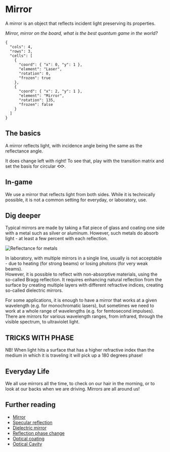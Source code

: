 # Mirror

A mirror is an object that reflects incident light preserving its properties.

_Mirror, mirror on the board, what is the best quantum game in the world?_

```{quantum-board}
{
  "cols": 4,
  "rows": 3,
  "cells": [
    {
      "coord": { "x": 0, "y": 1 },
      "element": "Laser",
      "rotation": 0,
      "frozen": true
    },
    {
      "coord": { "x": 2, "y": 1 },
      "element": "Mirror",
      "rotation": 135,
      "frozen": false
    }
  ]
}
```

## The basics

A mirror reflects light, with incidence angle being the same as the reflectance angle.

It does change left with right! To see that, play with the transition matrix and set the basis for circular ⟲⟳.

## In-game

We use a mirror that reflects light from both sides. While it is technically possible, it is not a common setting for everyday, or laboratory, use.

## Dig deeper

Typical mirrors are made by taking a flat piece of glass and coating one side with a metal such as silver or aluminum.
However, such metals do absorb light - at least a few percent with each reflection.

![Reflectance for metals](https://upload.wikimedia.org/wikipedia/commons/9/9d/Image-Metal-reflectance.png)

In laboratory, with multiple mirrors in a single line, usually is not acceptable - due to heating (for strong beams) or losing photons (for very weak beams).  
However, it is possible to reflect with non-absorptive materials, using the so-called Bragg reflection.
It requires enhancing natural reflection from the surface by creating multiple layers with different refractive indices, creating so-called dielectric mirrors.

For some applications, it is enough to have a mirror that works at a given wavelength (e.g. for monochromatic lasers), but sometimes we need to work at a whole range of wavelengths (e.g. for femtosecond impulses). There are mirrors for various wavelength ranges, from infrared, through the visible spectrum, to ultraviolet light.

## TRICKS WITH PHASE

NB! When light hits a surface that has a higher refractive index than the medium in which it is traveling it will pick up a 180 degrees phase!

## Everyday Life

We all use mirrors all the time, to check on our hair in the morning, or to look at our backs when we are driving. Mirrors are all around us!

## Further reading

* [Mirror](https://en.wikipedia.org/wiki/Mirror)
* [Specular reflection](https://en.wikipedia.org/wiki/Specular_reflection)
* [Dielectric mirror](https://en.wikipedia.org/wiki/Dielectric_mirror)
* [Reflection phase change](https://en.wikipedia.org/wiki/Reflection_phase_change)
* [Optical coating](https://en.wikipedia.org/wiki/Optical_coating)
* [Optical Cavity](https://en.wikipedia.org/wiki/Optical_cavity)
